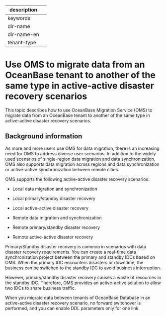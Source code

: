 |description||
|---|---|
|keywords||
|dir-name||
|dir-name-en||
|tenant-type||

# Use OMS to migrate data from an OceanBase tenant to another of the same type in active-active disaster recovery scenarios

This topic describes how to use OceanBase Migration Service (OMS) to migrate data from an OceanBase tenant to another of the same type in active-active disaster recovery scenarios. 

## Background information

As more and more users use OMS for data migration, there is an increasing need for OMS to address diverse user scenarios. In addition to the widely used scenarios of single-region data migration and data synchronization, OMS also supports data migration across regions and data synchronization or active-active synchronization between remote cities.

OMS supports the following active-active disaster recovery scenarios:

* Local data migration and synchronization

* Local primary/standby disaster recovery

* Local active-active disaster recovery

* Remote data migration and synchronization

* Remote primary/standby disaster recovery

* Remote active-active disaster recovery

Primary/Standby disaster recovery is common in scenarios with data disaster recovery requirements. You can create a real-time data synchronization project between the primary and standby IDCs based on OMS. When the primary IDC encounters disasters or downtime, the business can be switched to the standby IDC to avoid business interruption. 

However, primary/standby disaster recovery causes a waste of resources in the standby IDC. Therefore, OMS provides an active-active solution to allow two IDCs to share business traffic. 

When you migrate data between tenants of OceanBase Database in an active-active disaster recovery scenario, no forward switchover is performed, and you can enable DDL parameters only for one link. 

<!-- ## References

For more information about how to use OMS to migrate data from an OceanBase tenant to another of the same type in active-active disaster recovery scenarios, see [Migrate data within OceanBase Database in active-active disaster recovery scenarios](https://www.oceanbase.com/docs/enterprise-oms-doc-cn-1000000000091376).  -->
